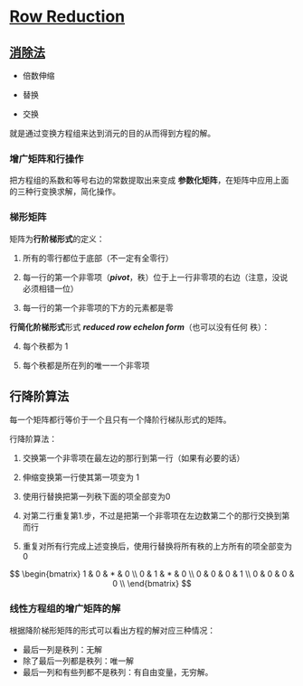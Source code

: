 # [Row Reduction](https://textbooks.math.gatech.edu/ila/row-reduction.html)

## [消除法](https://textbooks.math.gatech.edu/ila/row-reduction.html#row-reduction-elimination)

- 倍数伸缩

- 替换

- 交换

就是通过变换方程组来达到消元的目的从而得到方程的解。

### 增广矩阵和行操作

把方程组的系数和等号右边的常数提取出来变成 **参数化矩阵**，在矩阵中应用上面的三种行变换求解，简化操作。

### 梯形矩阵

矩阵为**行阶梯形式**的定义：

1. 所有的零行都位于底部（不一定有全零行）

2. 每一行的第一个非零项（***pivot***，秩）位于上一行非零项的右边（注意，没说必须相错一位）

3. 每一行的第一个非零项的下方的元素都是零

**行简化阶梯形式**形式 ***reduced row echelon form***（也可以没有任何 秩）：

4. 每个秩都为 1

5. 每个秩都是所在列的唯一一个非零项

## 行降阶算法

每一个矩阵都行等价于一个且只有一个降阶行梯队形式的矩阵。

行降阶算法：

1. 交换第一个非零项在最左边的那行到第一行（如果有必要的话）

2. 伸缩变换第一行使其第一项变为 1

3. 使用行替换把第一列秩下面的项全部变为0

4. 对第二行重复第1.步，不过是把第一个非零项在左边数第二个的那行交换到第而行

5. 重复对所有行完成上述变换后，使用行替换将所有秩的上方所有的项全部变为0

$$
\begin{bmatrix}
1 & 0 & * & 0 \\
0 & 1 & * & 0 \\
0 & 0 & 0 & 1 \\
0 & 0 & 0 & 0 \\
\end{bmatrix}
$$

### 线性方程组的增广矩阵的解
根据降阶梯形矩阵的形式可以看出方程的解对应三种情况：
- 最后一列是秩列：无解
- 除了最后一列都是秩列：唯一解
- 最后一列和有些列都不是秩列：有自由变量，无穷解。